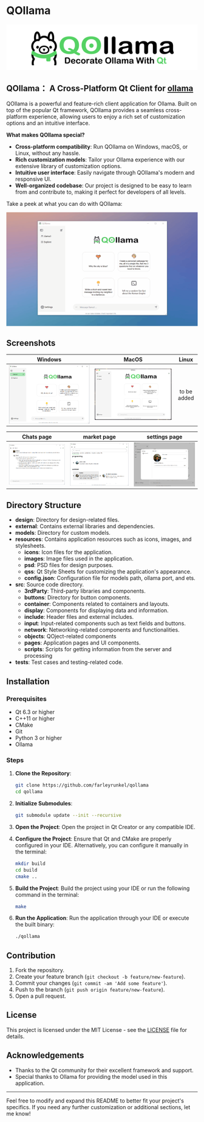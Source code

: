 # QOllama

![images](./resources/images/qollama-logo-name-slogan.png)

## QOllama： A Cross-Platform Qt Client for [ollama](https://github.com/ollama/ollama)

QOllama is a powerful and feature-rich client application for Ollama. Built on top of the popular Qt framework, QOllama provides a seamless cross-platform experience, allowing users to enjoy a rich set of customization options and an intuitive interface.

**What makes QOllama special?**

- **Cross-platform compatibility**: Run QOllama on Windows, macOS, or Linux, without any hassle.
- **Rich customization models**: Tailor your Ollama experience with our extensive library of customization options.
- **Intuitive user interface**: Easily navigate through QOllama's modern and responsive UI.
- **Well-organized codebase**: Our project is designed to be easy to learn from and contribute to, making it perfect for developers of all levels.
  
Take a peek at what you can do with QOllama:

![gif](./resources/images/qollama.gif)

## Screenshots

| Windows | MacOS | Linux |
| :---: | :---: | :---: |
| ![image](./resources/images/qollama.png) | ![image](./resources/images/qollama-mac.png) | to be added |

| Chats page | market page | settings page |
| :---: | :---: | :---: |
| ![image](./resources/images/chatspage.png) | ![image](./resources/images/marketpage.png) | ![image](./resources/images/settingspage.png) | 

## Directory Structure

- **design**: Directory for design-related files.
- **external**: Contains external libraries and dependencies.
- **models**: Directory for custom models.
- **resources**: Contains application resources such as icons, images, and stylesheets.
  - **icons**: Icon files for the application.
  - **images**: Image files used in the application.
  - **psd**: PSD files for design purposes.
  - **qss**: Qt Style Sheets for customizing the application's appearance.
  - **config.json**: Configuration file for models path, ollama port, and ets.
- **src**: Source code directory.
  - **3rdParty**: Third-party libraries and components.
  - **buttons**: Directory for button components.
  - **container**: Components related to containers and layouts.
  - **display**: Components for displaying data and information.
  - **include**: Header files and external includes.
  - **input**: Input-related components such as text fields and buttons.
  - **network**: Networking-related components and functionalities.
  - **objects**: QOject-related components
  - **pages**: Application pages and UI components.
  - **scripts**: Scripts for getting information from the server and processing
- **tests**: Test cases and testing-related code.

## Installation

### Prerequisites

- Qt 6.3 or higher
- C++11 or higher
- CMake
- Git
- Python 3 or higher
- Ollama
  
### Steps

1. **Clone the Repository**:
    ```sh
    git clone https://github.com/farleyrunkel/qollama
    cd qollama
    ```

2. **Initialize Submodules**:
    ```sh
    git submodule update --init --recursive
    ```

3. **Open the Project**:
    Open the project in Qt Creator or any compatible IDE.

4. **Configure the Project**:
    Ensure that Qt and CMake are properly configured in your IDE. Alternatively, you can configure it manually in the terminal:
    ```sh
    mkdir build
    cd build
    cmake ..
    ```

5. **Build the Project**:
    Build the project using your IDE or run the following command in the terminal:
    ```sh
    make
    ```

6. **Run the Application**:
    Run the application through your IDE or execute the built binary:
    ```sh
    ./qollama
    ```

## Contribution

1. Fork the repository.
2. Create your feature branch (`git checkout -b feature/new-feature`).
3. Commit your changes (`git commit -am 'Add some feature'`).
4. Push to the branch (`git push origin feature/new-feature`).
5. Open a pull request.

## License

This project is licensed under the MIT License - see the [LICENSE](LICENSE.txt) file for details.

## Acknowledgements

- Thanks to the Qt community for their excellent framework and support.
- Special thanks to Ollama for providing the model used in this application.

---

Feel free to modify and expand this README to better fit your project's specifics. If you need any further customization or additional sections, let me know!
